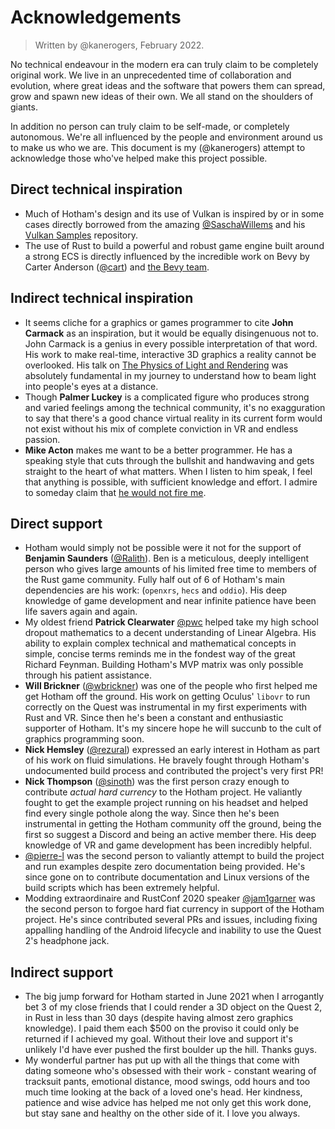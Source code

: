 # Acknowledgements
> Written by @kanerogers, February 2022.

No technical endeavour in the modern era can truly claim to be completely original work. We live in an unprecedented time of collaboration and evolution, where great ideas and the software that powers them can spread, grow and spawn new ideas of their own. We all stand on the shoulders of giants.

In addition no person can truly claim to be self-made, or completely autonomous. We're all influenced by the people and environment around us to make us who we are. This document is my (@kanerogers) attempt to acknowledge those who've helped make this project possible.

## Direct technical inspiration
- Much of Hotham's design and its use of Vulkan is inspired by or in some cases directly borrowed from the amazing [@SaschaWillems](https://github.com/SaschaWillems/) and his [Vulkan Samples](https://github.com/SaschaWillems/Vulkan) repository.
- The use of Rust to build a powerful and robust game engine built around a strong ECS is directly influenced by the incredible work on Bevy by Carter Anderson ([@cart](https://github.com/cart)) and [the Bevy team](https://github.com/bevyengine/bevy).

## Indirect technical inspiration
- It seems cliche for a graphics or games programmer to cite **John Carmack** as an inspiration, but it would be equally disingenuous not to. John Carmack is a genius in every possible interpretation of that word. His work to make real-time, interactive 3D graphics a reality cannot be overlooked. His talk on [The Physics of Light and Rendering](https://www.youtube.com/watch?v=P6UKhR0T6cs&t=3067s) was absolutely fundamental in my journey to understand how to beam light into people's eyes at a distance.
- Though **Palmer Luckey** is a complicated figure who produces strong and varied feelings among the technical community, it's no exagguration to say that there's a good chance virtual reality in its current form would not exist without his mix of complete conviction in VR and endless passion.
- **Mike Acton** makes me want to be a better programmer. He has a speaking style that cuts through the bullshit and handwaving and gets straight to the heart of what matters. When I listen to him speak, I feel that anything is possible, with sufficient knowledge and effort. I admire to someday claim that [he would not fire me](https://www.youtube.com/watch?v=cV5HArLYajE&).

## Direct support
- Hotham would simply not be possible were it not for the support of **Benjamin Saunders** ([@Ralith](https://github.com/Ralith)). Ben is a meticulous, deeply intelligent person who gives large amounts of his limited free time to members of the Rust game community. Fully half out of 6 of Hotham's main dependencies are his work: (`openxrs`, `hecs` and `oddio`). His deep knowledge of game development and near infinite patience have been life savers again and again.
- My oldest friend **Patrick Clearwater** [@pwc](https://github.com/pwc) helped take my high school dropout mathematics to a decent understanding of Linear Algebra. His ability to explain complex technical and mathematical concepts in simple, concise terms reminds me in the fondest way of the great Richard Feynman. Building Hotham's MVP matrix was only possible through his patient assistance.
- **Will Brickner** ([@wbrickner](https://github.com/wbrickner)) was one of the people who first helped me get Hotham off the ground. His work on getting Oculus' `libovr` to run correctly on the Quest was instrumental in my first experiments with Rust and VR. Since then he's been a constant and enthusiastic supporter of Hotham. It's my sincere hope he will succunb to the cult of graphics programming soon.
- **Nick Hemsley** ([@rezural](https://github.com/rezural)) expressed an early interest in Hotham as part of his work on fluid simulations. He bravely fought through Hotham's undocumented build process and contributed the project's very first PR!
- **Nick Thompson** ([@sinoth](https://github.com/sinoth)) was the first person crazy enough to contribute _actual hard currency_ to the Hotham project. He valiantly fought to get the example project running on his headset and helped find every single pothole along the way. Since then he's been instrumental in getting the Hotham community off the ground, being the first so suggest a Discord and being an active member there. His deep knowledge of VR and game development has been incredibly helpful.
- [@pierre-l](https://github.com/pierre-l) was the second person to valiantly attempt to build the project and run examples despite zero documentation being provided. He's since gone on to contribute documentation and Linux versions of the build scripts which has been extremely helpful.
- Modding extraordinaire and RustConf 2020 speaker [@jam1garner](https://github.com/jam1garner) was the second person to forgoe hard fiat currency in support of the Hotham project. He's since contributed several PRs and issues, including fixing appalling handling of the Android lifecycle and inability to use the Quest 2's headphone jack.

## Indirect support
- The big jump forward for Hotham started in June 2021 when I arrogantly bet 3 of my close friends that I could render a 3D object on the Quest 2, in Rust in less than 30 days (despite having almost zero graphics knowledge). I paid them each $500 on the proviso it could only be returned if I achieved my goal. Without their love and support it's unlikely I'd have ever pushed the first boulder up the hill. Thanks guys.
- My wonderful partner has put up with all the things that come with dating someone who's obsessed with their work - constant wearing of tracksuit pants, emotional distance, mood swings, odd hours and too much time looking at the back of a loved one's head. Her kindness, patience and wise advice has helped me not only get this work done, but stay sane and healthy on the other side of it. I love you always.
